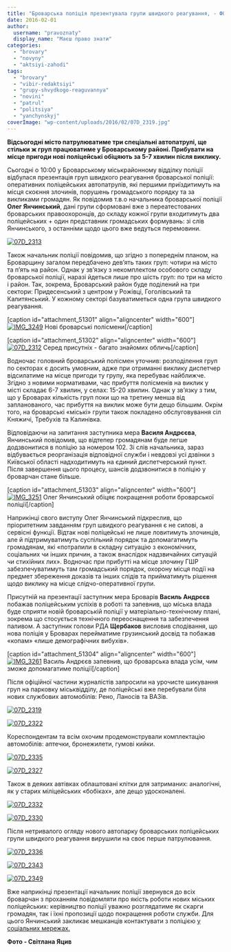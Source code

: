 ```yaml
---
title: "Броварська поліція презентувала групи швидкого реагування, - ФОТОРЕПОРТАЖ"
date: 2016-02-01
author: 
  username: "pravoznaty"
  display_name: "Маєш право знати"
categories: 
  - "brovary"
  - "novyny"
  - "aktsiyi-zahodi"
tags: 
  - "brovary"
  - "vibir-redaktsiyi"
  - "grupy-shvydkogo-reaguvannya"
  - "novini"
  - "patrul"
  - "politsiya"
  - "yanchynskyj"
coverImage: "wp-content/uploads/2016/02/07D_2319.jpg"
---
```


**Відсьогодні місто патрулюватиме три спеціальні автопатрулі, ще стільки ж груп працюватиме у Броварському районі. Прибувати на місце пригоди нові поліцейські обіцяють за 5-7 хвилин після виклику.**

Сьогодні о 10:00 у Броварському міськрайонному відділку поліції відбулася презентація груп швидкого реагування броварської поліції: оперативних поліцейських автопатрулів, які першими приїздитимуть на місця скоєння злочинів, порушень громадського порядку та за викликами громадян. Як повідомив т.в.о начальника броварської поліції **Олег Янчинський**, дані групи сформовані вже з переатестованих броварських правоохоронців, до складу кожної групи входитимуть два поліцейських + один представник громадських формувань: зі слів Янчинського, з останніми щодо цього вже ведуться перемовини.

[![07D_2313](https://mpz.brovary.org/wp-content/uploads/2016/02/07D_2313.jpg)](https://mpz.brovary.org/wp-content/uploads/2016/02/07D_2313.jpg)

Також начальник поліції повідомив, що згідно з попереднім планом, на Броварщину загалом передбачено дев’ять таких груп: чотири на місто та п’ять на район. Однак у зв’язку з некомплектом особового складу броварської поліції, наразі йдеться лише про шість груп: по три на місто і район. Так, зокрема, Броварський район буде поділений на три сектори: Придесенський з центром у Рожівці, Гоголівський та Калитянський. У кожному секторі базуватиметься одна група швидкого реагування.

\[caption id="attachment\_51301" align="aligncenter" width="600"\][![IMG_3249](https://mpz.brovary.org/wp-content/uploads/2016/02/IMG_3249-1.jpg)](https://mpz.brovary.org/wp-content/uploads/2016/02/IMG_3249-1.jpg) Нові броварські полісмени\[/caption\]

\[caption id="attachment\_51302" align="aligncenter" width="600"\][![07D_2312](https://mpz.brovary.org/wp-content/uploads/2016/02/07D_2312.jpg)](https://mpz.brovary.org/wp-content/uploads/2016/02/07D_2312.jpg) Серед присутніх - багато знайомих обличь\[/caption\]

Водночас головний броварський полісмен уточнив: розподілення груп по секторах є досить умовним, адже при отриманні виклику диспетчер відсилатиме на місце пригоди ту групу, яка перебуває найближче. Згідно з новими нормативами, час прибуття полісменів на виклик у місті складає 6-7 хвилин, у селах: 15-20 хвилин. Однак у зв’язку з тим, що у Броварах кількість груп поки що на третину менша від запланованого, час прибуття на виклик може бути дещо більшим. Окрім того, на броварські «міські» групи також покладено обслуговування сіл Княжичі, Требухів та Калинівка.

Відповідаючи на запитання заступника мера **Василя Андрєєва**, Янчинський повідомив, що відтепер громадянам буде легше додзвонитися в поліцію за номером 102. Зі слів начальника, зараз відбувається реорганізація відповідної служби і невдовзі усі дзвінки з Київської області надходитимуть на єдиний диспетчерський пункт. Після завершення цього процесу, шансів додзвонитися в поліцію у броварчан стане більше.

\[caption id="attachment\_51303" align="aligncenter" width="600"\][![IMG_3251](https://mpz.brovary.org/wp-content/uploads/2016/02/IMG_3251.jpg)](https://mpz.brovary.org/wp-content/uploads/2016/02/IMG_3251.jpg) Олег Янчинський обіцяє покращення роботи броварської поліції\[/caption\]

Наприкінці свого виступу Олег Янчинський підкреслив, що пріоритетним завданням груп швидкого реагування є не силові, а сервісні функції. Відтак нові поліцейські не лише ловитимуть злочинців, але й підтримуватимуть суспільний порядок та допомагатимуть громадянам, які «потрапили в складну ситуацію з економічних, соціальних чи інших причин, а також внаслідок надзвичайних ситуацій чи стихійних лих». Водночас при прибутті на місце злочину ГШР забезпечуватимуть там громадський порядок, охорону місця події на предмет збереження доказів та інших слідів та прийматимуть рішення щодо виклику на місце слідчо-оперативної групи.

Присутній на презентації заступник мера Броварів **Василь Андрєєв** побажав поліцейським успіхів в роботі та запевнив, що міська влада буде сприяти новій броварській поліції у матеріально-технічному плані, зокрема що стосується технічного переоснащення та забезпечення паливом. А заступник голови РДА **Щербаков** висловив сподівання, що нова поліція у Броварах перейматиме грузинський досвід та побажав «копам» «лише демографічних вибухів».

\[caption id="attachment\_51304" align="aligncenter" width="600"\][![IMG_3261](https://mpz.brovary.org/wp-content/uploads/2016/02/IMG_3261.jpg)](https://mpz.brovary.org/wp-content/uploads/2016/02/IMG_3261.jpg) Василь Андрєєв запевнив, що броварська влада усім, чим зможе допомагатиме поліції\[/caption\]

Після офіційної частини журналістів запросили на урочисте шикування груп на парковку міськвідділу, де поліцейські вже перебували біля нових службових автомобілів: Рено, Ланосів та ВАЗів.

[![07D_2319](https://mpz.brovary.org/wp-content/uploads/2016/02/07D_2319.jpg)](https://mpz.brovary.org/wp-content/uploads/2016/02/07D_2319.jpg)

[![07D_2322](https://mpz.brovary.org/wp-content/uploads/2016/02/07D_2322.jpg)](https://mpz.brovary.org/wp-content/uploads/2016/02/07D_2322.jpg)

Кореспондентам та всім охочим продемонстрували комплектацію автомобілів: аптечки, бронежилети, гумові кийки.

[![07D_2335](https://mpz.brovary.org/wp-content/uploads/2016/02/07D_2335.jpg)](https://mpz.brovary.org/wp-content/uploads/2016/02/07D_2335.jpg)

[![07D_2327](https://mpz.brovary.org/wp-content/uploads/2016/02/07D_2327.jpg)](https://mpz.brovary.org/wp-content/uploads/2016/02/07D_2327.jpg)

Також в деяких автівках облаштовані клітки для затриманих: аналогічні, як у старих міліцейських «бобіках», але дещо удосконалені.

[![07D_2332](https://mpz.brovary.org/wp-content/uploads/2016/02/07D_2332.jpg)](https://mpz.brovary.org/wp-content/uploads/2016/02/07D_2332.jpg)

[![07D_2330](https://mpz.brovary.org/wp-content/uploads/2016/02/07D_2330.jpg)](https://mpz.brovary.org/wp-content/uploads/2016/02/07D_2330.jpg)

Після нетривалого огляду нового автопарку броварських поліцейських групи швидкого реагування вирушили на своє перше патрулювання.

[![07D_2336](https://mpz.brovary.org/wp-content/uploads/2016/02/07D_2336.jpg)](https://mpz.brovary.org/wp-content/uploads/2016/02/07D_2336.jpg)

[![07D_2343](https://mpz.brovary.org/wp-content/uploads/2016/02/07D_2343.jpg)](https://mpz.brovary.org/wp-content/uploads/2016/02/07D_2343.jpg)

[![07D_2349](https://mpz.brovary.org/wp-content/uploads/2016/02/07D_2349.jpg)](https://mpz.brovary.org/wp-content/uploads/2016/02/07D_2349.jpg)

Вже наприкінці презентації начальник поліції звернувся до всіх броварчан з проханням повідомляти про якість роботи нових міських поліцейських: керівництво поліції уважно розглядатиме як скарги громадян, так і їхні пропозиції щодо покращення роботи служби. Для цього Янчинський закликає мешканців контактувати з поліцією [у соціальних мережах.](https://www.facebook.com/profile.php?id=100011244846155)

**Фото - Світлана Яцив**
